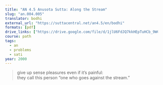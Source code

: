 ```yaml
---
title: "AN 4.5 Anusota Sutta: Along the Stream"
slug: "an.004.005"
translator: bodhi
external_url: "https://suttacentral.net/an4.5/en/bodhi"
formats: [pdf]
drive_links: ["https://drive.google.com/file/d/1jlU6FdJQ7kkHEpTuHCb_9WCs32urKz1B/view?usp=drivesdk"]
course: path
tags:
  - an
  - problems
  - sati
year: 2000
---
```


> give up sense pleasures even if it’s painful:  
they call this person “one who goes against the stream.”
